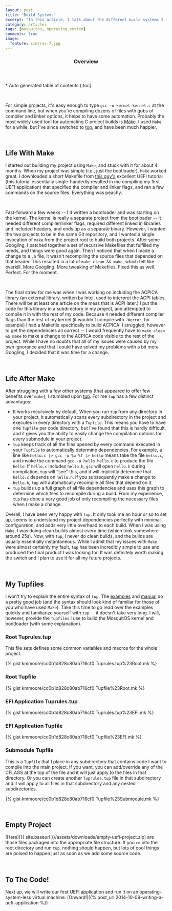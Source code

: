 ```yaml
---
layout: post
title: "Build Systems"
excerpt: "In this article, I talk about the different build systems I tried and the setup I eventually settled on."
category: articles
tags: [mosquitos, operating system]
comments: true
image:
  feature: sierras-7.jpg
---
```


<section id="table-of-contents" class="toc">
  <header>
    <h3>Overview</h3>
  </header>
  <div id="drawer" markdown="1">
*  Auto generated table of contents
{:toc}
  </div>
</section>

 

For simple projects, it's easy enough to type `gcc -o kernel kernel.c` at the command line, but when you're compiling dozens of files with gobs of compiler and linker options, it helps to have some automation. Probably the most widely used tool for automating C project builds is [Make](http://www.gnu.org/software/make/). I used `Make` for a while, but I've since switched to [tup](http://gittup.org/tup/), and have been much happier.

 

Life With Make
--------------

I started out building my project using `Make`, and stuck with it for about 4 months. When my project was simple (i.e., just the bootloader), `Make` worked great. I downloaded a short Makefile from [this guy's](http://www.rodsbooks.com/efi-programming/index.html) excellent UEFI tutorial (this tutorial essentially single-handedly resulted in me compiling my first UEFI application) that specified the compiler and linker flags, and ran a few commands on the source files. Everything was peachy.

 


Fast-forward a few weeks -- I'd written a bootloader and was starting on the kernel. The kernel is really a separate project from the bootloader -- it needed different compiler/linker flags, required different linked in libraries and included headers, and ends up as a separate binary. However, I wanted the two projects to be in the same Git repository, and I wanted a single invocation of `make` from the project root to build both projects. After some Googling, I patched together a set of recursive Makefiles that fulfilled my needs, and things were good again. Then I noticed that when I made a change to a `.h` file, it wasn't recompiling the source files that depended on that header. This resulted in a lot of `make clean && make`, which felt like overkill. More Googling. More tweaking of Makefiles. Fixed this as well. Perfect. For the moment.

 

The final straw for me was when I was working on including the ACPICA library (an external library, written by Intel, used to interpret the ACPI tables. There will be at least one article on the mess that is ACPI later.) I put the code for this library in a subdirectory in my project, and attempted to compile it in with the rest of my code. Because it needed different compiler flags than the rest of my kernel (it wouldn't compile with `-Werror`, for example) I had a Makefile specifically to build ACPICA. I struggled, however to get the dependencies all correct -- I would frequently have to `make clean && make` to make a change to the ACPICA code visible to the rest of the project. While I have no doubts that all of my issues were caused by my own ignorance and that I could have solved my problems with a bit more Googling, I decided that it was time for a change.

 

Life After Make
---------------

After struggling with a few other systems (that appeared to offer few benefits over `make`), I stumbled upon [tup](http://gittup.org/tup/). For me `tup` has a few distinct advantages:

- It works recursively by default. When you run `tup` from any directory in your project, it automatically scans every subdirectory in the project and executes in every directory with a `Tupfile`. This means you have to have one `Tupfile` per code directory, but I've found that this is hardly difficult, and it gives you the ability to easily change the compilation options for every submodule in your project.
- `tup` keeps track of all the files opened by every command executed in your `Tupfile` to automatically determine dependencies. For example, a line like `hello.c |> gcc -o %o %f |> hello` means take the file `hello.c`, and invoke the command `gcc -o hello hello.c` to produce the file `hello`. If `hello.c` includes `hello.h`, `gcc` will open `hello.h` during compilation, `tup` will "see" this, and it will implicitly determine that `hello.c` depends on `hello.h`. If you subsequently make a change to `hello.h`, `tup` will automatically recompile all files that depend on it.
- `tup` builds up a full graph of all file dependencies and uses this graph to determine which files to recompile during a build. From my experience, `tup` has done a very good job of only recompiling the necessary files when I make a change.

Overall, I have been very happy with `tup`. It only took me an hour or so to set up, seems to understand my project dependencies perfectly with minimal configuration, and adds very little overhead to each build. When I was using `Make`, I was doing clean builds almost every time (which took somewhere around 25s). Now, with `tup`, I never do clean builds, and the builds are usually essentially instantaneous. While I admit that my issues with `Make` were almost certainly my fault, `tup` has been incredibly simple to use and produced the final product I was looking for. It was definitely worth making the switch and I plan to use it for all my future projects.

 

My Tupfiles
-----------

I won't try to explain the entire syntax of `tup`. The [examples](gittup.org/tup/examples.html) and [manual](gittup.org/tup/manual.html) do a pretty good job (and the syntax should look kind of familiar for those of you who have used `Make`). Take this time to go read over the examples quickly and familiarize yourself with `tup` -- it doesn't take very long. I will, however, provide the `Tupfiles` I use to build the MosquitOS kernel and bootloader (with some explanation). 


### Root Tuprules.tup

This file sets defines some common variables and macros for the whole project.

{% gist kmmoore/cc0b1d828c80ab716cf0 Tuprules.tup%23Root.mk %}


### Root Tupfile


{% gist kmmoore/cc0b1d828c80ab716cf0 Tupfile%23Root.mk %}


### EFI Application Tuprules.tup

{% gist kmmoore/cc0b1d828c80ab716cf0 Tuprules.tup%23EFI.mk %}


### EFI Application Tupfile

{% gist kmmoore/cc0b1d828c80ab716cf0 Tupfile%23EFI.mk %}


### Submodule Tupfile

This is a `Tupfile` that I place in any subdirectory that contains code I want to compile into the main project. If you want, you can add/override any of the CFLAGS at the top of the file and it will just apply to the files in that directory. Or you can create another `Tuprules.tup` file in that subdirectory and it will apply to all files in that subdirectory and any nested subdirectories.

{% gist kmmoore/cc0b1d828c80ab716cf0 Tupfile%23Submodule.mk %}

 

Empty Project
-------------

[Here]({{ site.baseurl }}/assets/downloads/empty-uefi-project.zip) are those files packaged into the appropriate file structure. If you `cd` into the root directory and run `tup`, nothing should happen, but lots of cool things are poised to happen just as soon as we add some source code.

 

To The Code!
------------

Next up, we will write our first UEFI application and run it on an operating-system-less virtual machine. [Onward!]({% post_url 2014-10-09-writing-a-uefi-application %})

